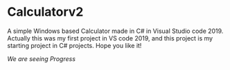 # Calculatorv2

A simple Windows based Calculator made in C# in Visual Studio code 2019. Actually this was my first project in VS code 2019, and this project is my starting project in C# projects. Hope you like it!

*We are seeing Progress*
